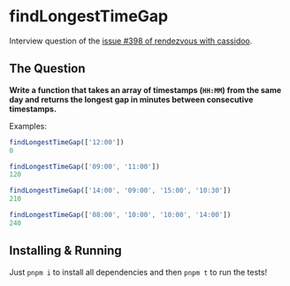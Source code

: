 # findLongestTimeGap

Interview question of the [issue #398 of rendezvous with cassidoo](https://buttondown.com/cassidoo/archive/it-is-never-too-late-to-be-what-you-might-have/).

## The Question

**Write a function that takes an array of timestamps (`HH:MM`) from the same day and returns the longest gap in minutes between consecutive timestamps.**

Examples:

```js
findLongestTimeGap(['12:00'])
0

findLongestTimeGap(['09:00', '11:00'])
120

findLongestTimeGap(['14:00', '09:00', '15:00', '10:30'])
210

findLongestTimeGap(['08:00', '10:00', '10:00', '14:00'])
240
```

## Installing & Running

Just `pnpm i` to install all dependencies and then `pnpm t` to run the tests!
